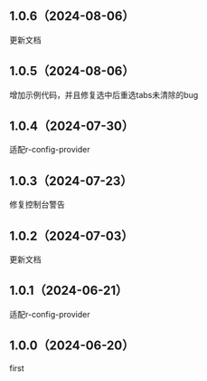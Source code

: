## 1.0.6（2024-08-06）
更新文档
## 1.0.5（2024-08-06）
增加示例代码，并且修复选中后重选tabs未清除的bug
## 1.0.4（2024-07-30）
适配r-config-provider
## 1.0.3（2024-07-23）
修复控制台警告
## 1.0.2（2024-07-03）
更新文档
## 1.0.1（2024-06-21）
适配r-config-provider
## 1.0.0（2024-06-20）
first
